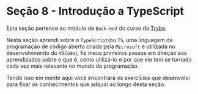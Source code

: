 # Seção 8 - Introdução a TypeScript

Esta seção pertence ao módulo de `Back-end` do curso da [Trybe](https://www.betrybe.com/).

Nesta seção aprendi sobre o `TypeScript`(ou `TS`, uma linguagem de programação de código aberto criada pela `Microsoft` e utilizada no desenvolvimento do `VSCode`), fiz meus primeiros passos em direção aos aprendizados sobre o que é, como utilizá-lo e por que ele tem se tornado cada vez mais relevante no mundo da programação.

Tendo isso em mente aqui você encontrará os exercícios que desenvolvi para fixar os conhecimentos que adquiri ao longo desta seção.
<!-- Além disso também desenvolvi o projeto ao final de bloco para avaliar tudo o que havia aprendido, você pode acessá-lo [aqui](linkProjetoDoBloco). -->

